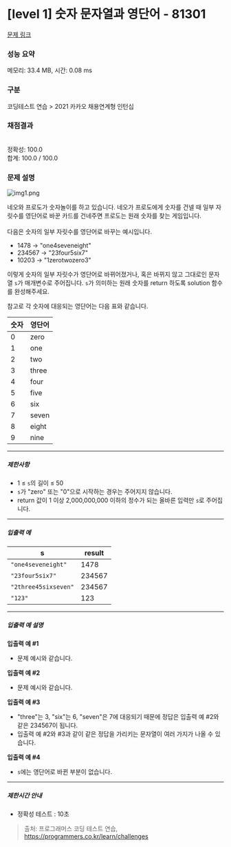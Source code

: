 # [level 1] 숫자 문자열과 영단어 - 81301 

[문제 링크](https://school.programmers.co.kr/learn/courses/30/lessons/81301) 

### 성능 요약

메모리: 33.4 MB, 시간: 0.08 ms

### 구분

코딩테스트 연습 > 2021 카카오 채용연계형 인턴십

### 채점결과

<br/>정확성: 100.0<br/>합계: 100.0 / 100.0

### 문제 설명

<p style="user-select: auto;"><img src="https://grepp-programmers.s3.ap-northeast-2.amazonaws.com/files/production/d31cb063-4025-4412-8cbc-6ac6909cf93e/img1.png" title="" alt="img1.png" style="user-select: auto;"></p>

<p style="user-select: auto;">네오와 프로도가 숫자놀이를 하고 있습니다. 네오가 프로도에게 숫자를 건넬 때 일부 자릿수를 영단어로 바꾼 카드를 건네주면 프로도는 원래 숫자를 찾는 게임입니다.<br style="user-select: auto;"><br style="user-select: auto;">
다음은 숫자의 일부 자릿수를 영단어로 바꾸는 예시입니다.</p>

<ul style="user-select: auto;">
<li style="user-select: auto;">1478 → "one4seveneight"</li>
<li style="user-select: auto;">234567 → "23four5six7"</li>
<li style="user-select: auto;">10203 → "1zerotwozero3"</li>
</ul>

<p style="user-select: auto;">이렇게 숫자의 일부 자릿수가 영단어로 바뀌어졌거나, 혹은 바뀌지 않고 그대로인 문자열 <code style="user-select: auto;">s</code>가 매개변수로 주어집니다. <code style="user-select: auto;">s</code>가 의미하는 원래 숫자를 return 하도록 solution 함수를 완성해주세요.</p>

<p style="user-select: auto;">참고로 각 숫자에 대응되는 영단어는 다음 표와 같습니다.</p>
<table class="table" style="user-select: auto;">
        <thead style="user-select: auto;"><tr style="user-select: auto;">
<th style="user-select: auto;">숫자</th>
<th style="user-select: auto;">영단어</th>
</tr>
</thead>
        <tbody style="user-select: auto;"><tr style="user-select: auto;">
<td style="user-select: auto;">0</td>
<td style="user-select: auto;">zero</td>
</tr>
<tr style="user-select: auto;">
<td style="user-select: auto;">1</td>
<td style="user-select: auto;">one</td>
</tr>
<tr style="user-select: auto;">
<td style="user-select: auto;">2</td>
<td style="user-select: auto;">two</td>
</tr>
<tr style="user-select: auto;">
<td style="user-select: auto;">3</td>
<td style="user-select: auto;">three</td>
</tr>
<tr style="user-select: auto;">
<td style="user-select: auto;">4</td>
<td style="user-select: auto;">four</td>
</tr>
<tr style="user-select: auto;">
<td style="user-select: auto;">5</td>
<td style="user-select: auto;">five</td>
</tr>
<tr style="user-select: auto;">
<td style="user-select: auto;">6</td>
<td style="user-select: auto;">six</td>
</tr>
<tr style="user-select: auto;">
<td style="user-select: auto;">7</td>
<td style="user-select: auto;">seven</td>
</tr>
<tr style="user-select: auto;">
<td style="user-select: auto;">8</td>
<td style="user-select: auto;">eight</td>
</tr>
<tr style="user-select: auto;">
<td style="user-select: auto;">9</td>
<td style="user-select: auto;">nine</td>
</tr>
</tbody>
      </table>
<hr style="user-select: auto;">

<h5 style="user-select: auto;">제한사항</h5>

<ul style="user-select: auto;">
<li style="user-select: auto;">1 ≤ <code style="user-select: auto;">s</code>의 길이 ≤ 50</li>
<li style="user-select: auto;"><code style="user-select: auto;">s</code>가 "zero" 또는 "0"으로 시작하는 경우는 주어지지 않습니다.</li>
<li style="user-select: auto;">return 값이 1 이상 2,000,000,000 이하의 정수가 되는 올바른 입력만 <code style="user-select: auto;">s</code>로 주어집니다.</li>
</ul>

<hr style="user-select: auto;">

<h5 style="user-select: auto;">입출력 예</h5>
<table class="table" style="user-select: auto;">
        <thead style="user-select: auto;"><tr style="user-select: auto;">
<th style="user-select: auto;">s</th>
<th style="user-select: auto;">result</th>
</tr>
</thead>
        <tbody style="user-select: auto;"><tr style="user-select: auto;">
<td style="user-select: auto;"><code style="user-select: auto;">"one4seveneight"</code></td>
<td style="user-select: auto;">1478</td>
</tr>
<tr style="user-select: auto;">
<td style="user-select: auto;"><code style="user-select: auto;">"23four5six7"</code></td>
<td style="user-select: auto;">234567</td>
</tr>
<tr style="user-select: auto;">
<td style="user-select: auto;"><code style="user-select: auto;">"2three45sixseven"</code></td>
<td style="user-select: auto;">234567</td>
</tr>
<tr style="user-select: auto;">
<td style="user-select: auto;"><code style="user-select: auto;">"123"</code></td>
<td style="user-select: auto;">123</td>
</tr>
</tbody>
      </table>
<hr style="user-select: auto;">

<h5 style="user-select: auto;">입출력 예 설명</h5>

<p style="user-select: auto;"><strong style="user-select: auto;">입출력 예 #1</strong></p>

<ul style="user-select: auto;">
<li style="user-select: auto;">문제 예시와 같습니다.</li>
</ul>

<p style="user-select: auto;"><strong style="user-select: auto;">입출력 예 #2</strong></p>

<ul style="user-select: auto;">
<li style="user-select: auto;">문제 예시와 같습니다.</li>
</ul>

<p style="user-select: auto;"><strong style="user-select: auto;">입출력 예 #3</strong></p>

<ul style="user-select: auto;">
<li style="user-select: auto;">"three"는 3, "six"는 6, "seven"은 7에 대응되기 때문에 정답은 입출력 예 #2와 같은 234567이 됩니다.</li>
<li style="user-select: auto;">입출력 예 #2와 #3과 같이 같은 정답을 가리키는 문자열이 여러 가지가 나올 수 있습니다.</li>
</ul>

<p style="user-select: auto;"><strong style="user-select: auto;">입출력 예 #4</strong></p>

<ul style="user-select: auto;">
<li style="user-select: auto;"><code style="user-select: auto;">s</code>에는 영단어로 바뀐 부분이 없습니다.</li>
</ul>

<hr style="user-select: auto;">

<h5 style="user-select: auto;">제한시간 안내</h5>

<ul style="user-select: auto;">
<li style="user-select: auto;">정확성 테스트 : 10초</li>
</ul>


> 출처: 프로그래머스 코딩 테스트 연습, https://programmers.co.kr/learn/challenges
